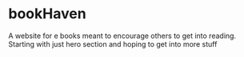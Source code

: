 # bookHaven
A website for e books meant to encourage others to get into reading. Starting with just hero section and hoping to get into more stuff
